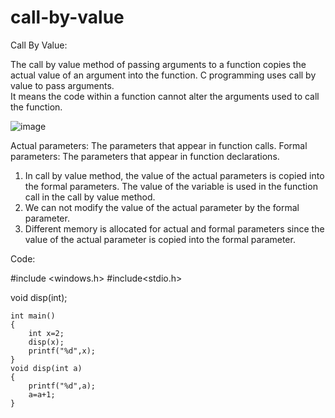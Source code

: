 # call-by-value


Call By Value:

The call by value method of passing arguments to a function copies the actual value of an argument into the function. 
C programming uses call by value to pass arguments.  
It means the code within a function cannot alter the arguments used to call the function.

![image](https://user-images.githubusercontent.com/110607289/230778184-16f6b434-9b99-428f-abe9-3c74af552d50.png)


Actual parameters: The parameters that appear in function calls.
Formal parameters: The parameters that appear in function declarations.

1.	In call by value method, the value of the actual parameters is copied into the formal parameters.
    The value of the variable is used in the function call in the call by value method.
2.	We can not modify the value of the actual parameter by the formal parameter.
3.	Different memory is allocated for actual and formal parameters since the value of the actual parameter is copied into the formal parameter.

Code:

#include <windows.h>
#include<stdio.h>

void disp(int);
	
	int main()
	{
		int x=2;
		disp(x);
		printf("%d",x);
	}
	void disp(int a)
	{
		printf("%d",a);
		a=a+1;
	}



